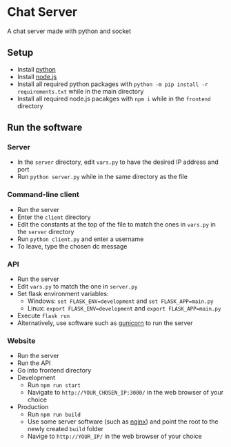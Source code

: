 # Chat Server
A chat server made with python and socket

## Setup
- Install [python](https://www.python.org/downloads/)
- Install [node.js](https://nodejs.org/en/)
- Install all required python packages with `python -m pip install -r requirements.txt` while in the main directory
- Install all required node.js pacakges with `npm i` while in the `frontend` directory

## Run the software
### Server
- In the `server` directory, edit `vars.py` to have the desired IP address and port
- Run `python server.py` while in the same directory as the file

### Command-line client
- Run the server
- Enter the `client` directory
- Edit the constants at the top of the file to match the ones in `vars.py` in the `server` directory
- Run `python client.py` and enter a username
- To leave, type the chosen dc message

### API
- Run the server
- Edit `vars.py` to match the one in `server.py`
- Set flask environment variables:
    - Windows: `set FLASK_ENV=development` and `set FLASK_APP=main.py`
    - Linux: `export FLASK_ENV=development` and `export FLASK_APP=main.py`
- Execute `flask run`
- Alternatively, use software such as [gunicorn](https://gunicorn.org/) to run the server

### Website
- Run the server
- Run the API
- Go into frontend directory
- Development
    - Run `npm run start`
    - Navigate to `http://YOUR_CHOSEN_IP:3000/` in the web browser of your choice
- Production
    - Run `npm run build`
    - Use some server software (such as [nginx](https://www.nginx.com/)) and point the root to the newly created `build`
      folder
    - Navige to `http://YOUR_IP/` in the web browser of your choice
